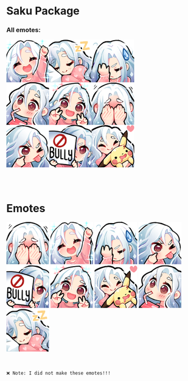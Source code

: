 <br>

# Saku Package

### All emotes:
![Card.png](https://github.com/Dark-LYNN/Dark-LYNN/blob/main/Images/discord/emotes/anime/packs/Snow/Card.png)

<br>
<br>

# Emotes
![Snow_Blush.png](https://github.com/Dark-LYNN/Dark-LYNN/blob/main/Images/discord/emotes/anime/packs/Snow/Snow_Blush.png)
![Snow_Cheer.png](https://github.com/Dark-LYNN/Dark-LYNN/blob/main/Images/discord/emotes/anime/packs/Snow/Snow_Cheer.png)
![Snow_Facepalm.png](https://github.com/Dark-LYNN/Dark-LYNN/blob/main/Images/discord/emotes/anime/packs/Snow/Snow_Facepalm.png)
![Snow_ISeeYou.png](https://github.com/Dark-LYNN/Dark-LYNN/blob/main/Images/discord/emotes/anime/packs/Snow/Snow_ISeeYou.png)
![Snow_NoBully.png](https://github.com/Dark-LYNN/Dark-LYNN/blob/main/Images/discord/emotes/anime/packs/Snow/Snow_NoBully.png)
![Snow_Peace.png](https://github.com/Dark-LYNN/Dark-LYNN/blob/main/Images/discord/emotes/anime/packs/Snow/Snow_Peace.png)
![Snow_PikaHug.png](https://github.com/Dark-LYNN/Dark-LYNN/blob/main/Images/discord/emotes/anime/packs/Snow/Snow_PikaHug.png)
![Snow_Sip.png](https://github.com/Dark-LYNN/Dark-LYNN/blob/main/Images/discord/emotes/anime/packs/Snow/Snow_Sip.png)
![Snow_Sleep.png](https://github.com/Dark-LYNN/Dark-LYNN/blob/main/Images/discord/emotes/anime/packs/Snow/Snow_Sleep.png)

<br>

```
❌ Note: I did not make these emotes!!!
```
